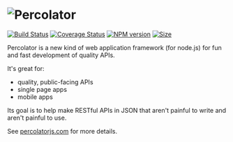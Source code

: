 # ![Percolator](http://percolatorjs.com/img/hero-name.png)
[![Build
Status](https://secure.travis-ci.org/cainus/percolator.png?branch=master)](http://travis-ci.org/cainus/percolator)
[![Coverage Status](https://coveralls.io/repos/cainus/percolator/badge.png?branch=master)](https://coveralls.io/r/cainus/percolator)
[![NPM version](https://badge.fury.io/js/percolator.png)](http://badge.fury.io/js/percolator)
[![Size](http://wapiti.io/api/sizeBadges/percolator)](http://wapiti.io/api/sizeBadges/percolator)

Percolator is a new kind of web application framework (for node.js) for fun and fast development of quality APIs.  

It's great for:
* quality, public-facing APIs
* single page apps
* mobile apps

Its goal is to help make RESTful APIs in JSON that aren't painful to write and aren't painful to use.

See [percolatorjs.com](http://percolatorjs.com) for more details.

